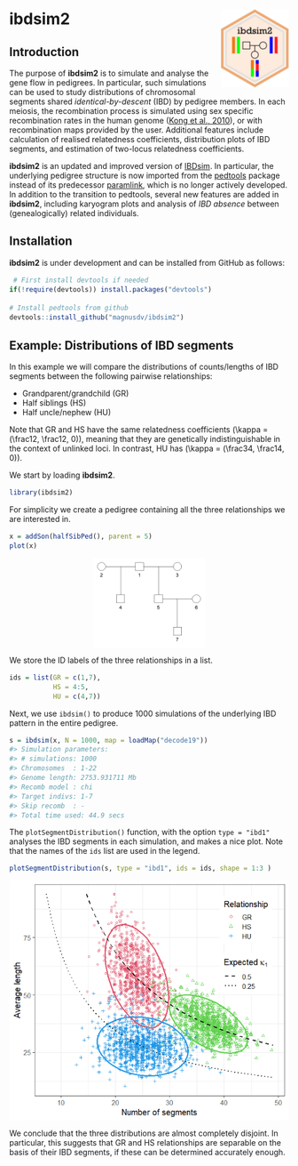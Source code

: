 
<!-- README.md is generated from README.Rmd. Please edit that file -->

# ibdsim2 <img src="man/figures/logo.png" align="right" height=140/>

## Introduction

The purpose of **ibdsim2** is to simulate and analyse the gene flow in
pedigrees. In particular, such simulations can be used to study
distributions of chromosomal segments shared *identical-by-descent*
(IBD) by pedigree members. In each meiosis, the recombination process is
simulated using sex specific recombination rates in the human genome
([Kong et al., 2010](https://doi.org/10.1038/nature09525)), or with
recombination maps provided by the user. Additional features include
calculation of realised relatedness coefficients, distribution plots of
IBD segments, and estimation of two-locus relatedness coefficients.

**ibdsim2** is an updated and improved version of
[IBDsim](https://CRAN.R-project.org/package=IBDsim). In particular, the
underlying pedigree structure is now imported from the
[pedtools](https://CRAN.R-project.org/package=pedtools) package instead
of its predecessor
[paramlink](https://CRAN.R-project.org/package=paramlink), which is no
longer actively developed. In addition to the transition to pedtools,
several new features are added in **ibdsim2**, including karyogram plots
and analysis of *IBD absence* between (genealogically) related
individuals.

## Installation

**ibdsim2** is under development and can be installed from GitHub as
follows:

``` r
 # First install devtools if needed
if(!require(devtools)) install.packages("devtools")

# Install pedtools from github
devtools::install_github("magnusdv/ibdsim2")
```

## Example: Distributions of IBD segments

In this example we will compare the distributions of counts/lengths of
IBD segments between the following pairwise relationships:

  - Grandparent/grandchild (GR)
  - Half siblings (HS)
  - Half uncle/nephew (HU)

Note that GR and HS have the same relatedness coefficients
\(\kappa = (\frac12, \frac12, 0)\), meaning that they are genetically
indistinguishable in the context of unlinked loci. In contrast, HU has
\(\kappa = (\frac34, \frac14, 0)\).

We start by loading **ibdsim2**.

``` r
library(ibdsim2)
```

For simplicity we create a pedigree containing all the three
relationships we are interested in.

``` r
x = addSon(halfSibPed(), parent = 5)
plot(x)
```

<img src="man/figures/README-ibdsim2-example-ped-1.png" width="40%" style="display: block; margin: auto;" />

We store the ID labels of the three relationships in a list.

``` r
ids = list(GR = c(1,7), 
           HS = 4:5, 
           HU = c(4,7))
```

Next, we use `ibdsim()` to produce 1000 simulations of the underlying
IBD pattern in the entire pedigree.

``` r
s = ibdsim(x, N = 1000, map = loadMap("decode19"))
#> Simulation parameters:
#> # simulations: 1000
#> Chromosomes  : 1-22
#> Genome length: 2753.931711 Mb
#> Recomb model : chi
#> Target indivs: 1-7
#> Skip recomb  : -
#> Total time used: 44.9 secs
```

The `plotSegmentDistribution()` function, with the option `type =
"ibd1"` analyses the IBD segments in each simulation, and makes a nice
plot. Note that the names of the `ids` list are used in the legend.

``` r
plotSegmentDistribution(s, type = "ibd1", ids = ids, shape = 1:3 )
```

<img src="man/figures/README-ibdsim2-example-distplot-1.png" style="display: block; margin: auto;" />

We conclude that the three distributions are almost completely disjoint.
In particular, this suggests that GR and HS relationships are separable
on the basis of their IBD segments, if these can be determined
accurately enough.
